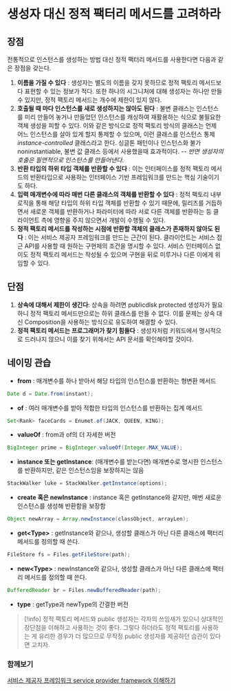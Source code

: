 # 생성자 대신 정적 팩터리 메서드를 고려하라
## 장점
전통적으로 인스턴스를 생성하는 방법 대신 정적 팩터리 메서드를 사용한다면 다음과 같은 장점을 갖는다.
1. **이름을 가질 수 있다** : 생성자는 별도의 이름을 갖지 못하므로 정적 팩토리 메서드보다 표현할 수 있는 정보가 적다. 또한 하나의 시그니처에 대해 생성자는 하나만 만들 수 있지만, 정적 팩토리 메서드는 개수에 제한이 있지 않다.
2. **호출될 때 마다 인스턴스를 새로 생성하지는 않아도 된다** : 불변 클래스는 인스턴스를 미리 만들어 놓거나 만들었던 인스턴스를 캐싱하여 재활용하는 식으로 불필요한 객체 생성을 피할 수 있다. 이와 같은 방식으로 정적 팩토리 방식의 클래스는 언제 어느 인스턴스를 살아 있게 할지 통제할 수 있으며, 이런 클래스를 인스턴스 통제*instance-controlled* 클래스라고 한다. 싱글톤 패턴이나 인스턴스화 불가noninstantiable, 불변 값 클래스 등에서 사용했을때 효과적이다. -- *반면 생성자의 호출은 필연적으로 인스턴스를 만들어낸다.*
3. **반환 타입의 하위 타입 객체를 반환할 수 있다** : 이는 인터페이스를 정적 팩토리 메서드의 반환타입으로 사용하는 인터페이스 기반 프레임워크를 만드는 핵심 기술이기도 하다.
4. **입력 매개변수에 따라 매번 다른 클래스의 객체를 반환할 수 있다** : 정적 팩토리 내부 로직을 통해 해당 타입의 하위 타입 객체를 반환할 수 있기 때문에, 릴리즈를 거듭하면서 새로운 객체를 반환하거나 파라미터에 따라 서로 다른 객체를 반환하는 등 클라이언트 측에 영향을 주지 않으면서 개발이 수행될 수 있다.
5. **정적 팩토리 메서드를 작성하는 시점에 반환할 객체의 클래스가 존재하지 않아도 된다** : 이는 서비스 제공자 프레임워크를 만드는 근간이 된다. 클라이언트는 서비스 접근 API를 사용할 때 원하는 구현체의 조건을 명시할 수 있다. 서비스 인터페이스 없이도 정적 팩토리 메서드는 작성될 수 있으며 구현을 뒤로 미루거나 다른 이에게 위임할 수 있다.
## 단점

1. **상속에 대해서 제한이 생긴다**: 상속을 하려면 publicdlsk protected 생성자가 필요하니 정적 팩토리 메서드만으로는 하위 클래스를 만들 수 없다. 이를 문제는 상속 대신 Composition을 사용하는 방식으로 유도하여 해결할 수 있다.
2. **정적 팩토리 메서드는 프로그래머가 찾기 힘들다** : 생성자처럼 키워드에서 명시적으로 드러나지 않으니 이를 찾기 위해서는 API 문서를 확인해야할 것이다.

## 네이밍 관습

* **from** : 매개변수를 하나 받아서 해당 타입의 인스턴스를 반환하는 형변환 메서드
```java
Date d = Date.from(instant);
```

* **of** : 여러 매개변수를 받아 적합한 타입의 인스턴스를 반환하는 집계 메서드
```java
Set<Rank> faceCards = Enumet.of(JACK, QUEEN, KING);
```

* **valueOf** : from과 of의 더 자세한 버전
```java
BigInteger prime = BigInteger.valueOf(Integer.MAX_VALUE);
```

* **instance 또는 getInstance**: (매개변수를 받는다면) 매개변수로 명시한 인스턴스를 반환하지만, 같은 인스턴스임을 보장하지는 않음
```java
StackWalker luke = StackWalker.getInstance(options);
```

* **create 혹은 newInstance** : instance 혹은 getInstance와 같지만, 매번 새로운 인스턴스를 생성해 반환함을 보장함
```java
Object newArray = Array.newInstance(classObject, arrayLen);
```

* **get\<Type>** : getInstance와 같으나, 생성할 클래스가 아닌 다른 클래스에 팩터리 메서드를 정의할 때 쓴다.
```java
FileStore fs = Files.getFileStore(path);
```

* **new\<Type>** : newInstance와 같으나, 생성할 클래스가 아닌 다른 클래스에 팩터리 메서드를 정의할 때 쓴다. 
```java
BufferedReader br = Files.newBufferedReader(path);
```

* **type** : getType과 newType의 간결한 버전

> [!info]
> 정적 팩토리 메서드와 public 생성자는 각자의 쓰임새가 있으니 상대적인 장단점을 이해하고 사용하는 것이 좋다. 그렇다 하더라도 정적 팩토리를 사용하는 게 유리한 경우가 더 많으므로 무작정 public 생성자를 제공하던 습관이 있다면 고치자.

### 함께보기
[서비스 제공자 프레임워크 service provider framework 이해하기](https://sihyung92.oopy.io/java/service-provider-framework)
